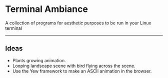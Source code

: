 # Terminal Ambiance
A collection of programs for aesthetic purposes to be run in your Linux terminal  

***

## Ideas
- Plants growing animation.  
- Looping landscape scene with bird flying across the scene.  
- Use the Yew framework to make an ASCII animation in the browser.  
